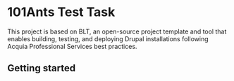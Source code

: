 # 101Ants Test Task

This project is based on BLT, an open-source project template and tool that enables building, testing, and deploying Drupal installations following Acquia Professional Services best practices.

## Getting started

